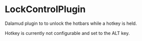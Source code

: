 # LockControlPlugin

Dalamud plugin to to unlock the hotbars while a hotkey is held.

Hotkey is currently not configurable and set to the ALT key.
